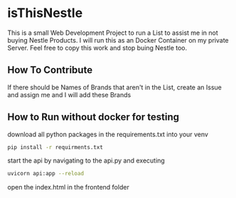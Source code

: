 # isThisNestle

This is a small Web Development Project to run a List to assist me in not buying Nestle Products. I will run this as an Docker Container on my private Server. Feel free to copy this work and stop buing Nestle too.

## How To Contribute

If there should be Names of Brands that aren't in the List, create an Issue and assign me and I will add these Brands

## How to Run without docker for testing

download all python packages in the requirements.txt into your venv

```bash
pip install -r requirments.txt
```

start the api by navigating to the api.py and executing 

```bash
uvicorn api:app --reload
```

open the index.html in the frontend folder
